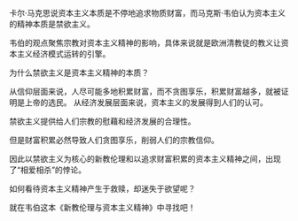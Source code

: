 卡尔·马克思说资本主义本质是不停地追求物质财富，而马克斯·韦伯认为资本主义的精神本质是禁欲主义。

韦伯的观点聚焦宗教对资本主义精神的影响，具体来说就是欧洲清教徒的教义让资本主义经济模式运转的引擎。

为什么禁欲主义是资本主义精神的本质？

从信仰层面来说，人尽可能多地积累财富，而不贪图享乐，积累财富越多，就被证明是上帝的选民。
从经济发展层面来说，资本主义的发展得到人们的认可。

禁欲主义提供给人们宗教的慰藉和经济发展的合理性。

但是财富积累必然导致人们贪图享乐，削弱人们的宗教信仰。

因此以禁欲主义为核心的新教伦理和以追求财富积累的资本主义精神之间，出现了“相爱相杀”的悖论。

如何看待资本主义精神产生于救赎，却迷失于欲望呢？

就在韦伯这本《新教伦理与资本主义精神》中寻找吧！